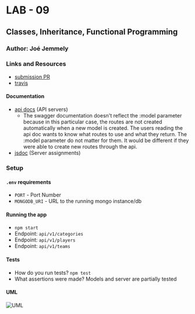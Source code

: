 # LAB - 09

## Classes, Inheritance, Functional Programming

### Author: Joé Jemmely

### Links and Resources

- [submission PR](https://github.com/401-advanced-javascript-joejemmely/lab-09/pull/1)
- [travis](https://travis-ci.com/401-advanced-javascript-joejemmely/lab-09)

#### Documentation

- [api docs](https://lab-09-joejemmely.herokuapp.com/api/v1/doc/) (API servers)
  - The swagger documentation doesn't reflect the :model parameter because in this particular case, the routes are not created automatically when a new model is created. The users reading the api doc wants to know what routes to use and what they return. The :model parameter do not matter for them. It would be different if they were able to create new routes through the api.
- [jsdoc](https://lab-09-joejemmely.herokuapp.com/doc/) (Server assignments)

### Setup

#### `.env` requirements

- `PORT` - Port Number
- `MONGODB_URI` - URL to the running mongo instance/db

#### Running the app

- `npm start`
- Endpoint: `api/v1/categories`
- Endpoint: `api/v1/players`
- Endpoint: `api/v1/teams`

#### Tests

- How do you run tests? `npm test`
- What assertions were made? Models and server are partially tested

#### UML

![UML](https://www.lucidchart.com/publicSegments/view/e6779e94-928c-42f8-8ca4-ea1cd81b73e4/image.png)
